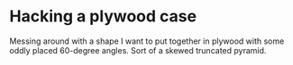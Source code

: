 Hacking a plywood case
====

Messing around with a shape I want to put together in plywood with some
oddly placed 60-degree angles. Sort of a skewed truncated pyramid.